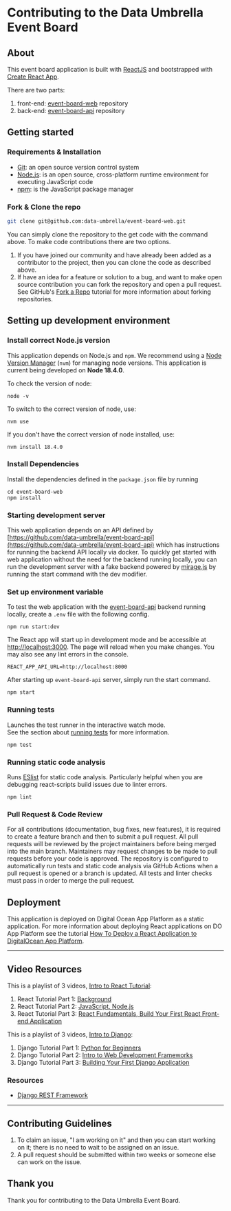 # Contributing to the Data Umbrella Event Board

## About
This event board application is built with [ReactJS](https://reactjs.org/) and bootstrapped with [Create React App](https://github.com/facebook/create-react-app).

There are two parts:  
1. front-end: [event-board-web](https://github.com/data-umbrella/event-board-web) repository
1. back-end: [event-board-api](https://github.com/data-umbrella/event-board-api) repository

## Getting started

### Requirements & Installation
- [Git](https://git-scm.com/): an open source version control system
- [Node​.js​](https://www.techtarget.com/whatis/definition/Nodejs)​: is an open source, cross-platform runtime environment for executing JavaScript code
- [npm](https://docs.npmjs.com/cli/v6/commands/npm): is the JavaScript package manager

### Fork & Clone the repo

```bash
git clone git@github.com:data-umbrella/event-board-web.git
```

You can simply clone the repository to the get code with the command above. To make code contributions there are two options.

1. If you have joined our community and have already been added as a contributor to the project, then you can clone the code as described above.
2. If have an idea for a feature or solution to a bug, and want to make open source contribution you can fork the repository and open a pull request. See GitHub's [Fork a Repo](https://docs.github.com/en/get-started/quickstart/fork-a-repo) tutorial for more information about forking repositories.

## Setting up development environment

### Install correct Node.js version

This application depends on Node.js and `npm`. We recommend using a [Node Version Manager](https://github.com/nvm-sh/nvm) (`nvm`) for managing node versions. This application is current being developed on **Node 18.4.0**. 

To check the version of node:  
```
node -v
```

To switch to the correct version of node, use:
```
nvm use
```

If you don't have the correct version of node installed, use:
```
nvm install 18.4.0
```

### Install Dependencies

Install the dependencies defined in the `package.json` file by running 

```
cd event-board-web
npm install
```

### Starting development server

This web application depends on an API defined by [https://github.com/data-umbrella/event-board-api](https://github.com/data-umbrella/event-board-api) which has instructions for running the backend API locally via docker. To quickly get started with web application without the need for the backend running locally, you can run the development server with a fake backend powered by [mirage.js](https://miragejs.com) by running the start command with the dev modifier.

### Set up environment variable

To test the web application with the [event-board-api](https://github.com/data-umbrella/event-board-api) backend running locally, create a `.env` file with the following config.

```
npm run start:dev
```

The React app will start up in development mode and be accessible at [http://localhost:3000](http://localhost:3000). The page will reload when you make changes. You may also see any lint errors in the console.



```
REACT_APP_API_URL=http://localhost:8000
```

After starting up `event-board-api` server, simply run the start command.

```
npm start
```


### Running tests

Launches the test runner in the interactive watch mode.\
See the section about [running tests](https://facebook.github.io/create-react-app/docs/running-tests) for more information.

```
npm test
```

### Running static code analysis

Runs [ESlist](https://eslint.org/docs/latest/user-guide/command-line-interface) for static code analysis. Particularly helpful when you are debugging react-scripts build issues due to linter errors.

```
npm lint
```
### Pull Request & Code Review

For all contributions (documentation, bug fixes, new features), it is required to create a feature branch and then to submit a pull request. All pull requests will be reviewed by the project maintainers before being merged into the main branch. Maintainers may request changes to be made to pull requests before your code is approved. The repository is configured to automatically run tests and static code analysis via GitHub Actions when a pull request is opened or a branch is updated. All tests and linter checks must pass in order to merge the pull request.

## Deployment

This application is deployed on Digital Ocean App Platform as a static application. For more information about deploying React applications on DO App Platform see the tutorial [How To Deploy a React Application to DigitalOcean App Platform](https://www.digitalocean.com/community/tutorials/how-to-deploy-a-react-application-to-digitalocean-app-platform).

---

## Video Resources

This is a playlist of 3 videos, [Intro to React Tutorial](https://www.youtube.com/playlist?list=PLBKcU7Ik-ir9bAT2eXmQ4Ojn2--hT3O87):  
1. React Tutorial Part 1: [Background](https://youtu.be/jNO-pPR7zkg)
1. React Tutorial Part 2: [JavaScript, Node.js](https://youtu.be/JWt4Z4sAlxk)
1. React Tutorial Part 3: [React Fundamentals, Build Your First React Front-end Application](https://youtu.be/MSAbOBHGkhw)

This is a playlist of 3 videos, [Intro to Django](https://www.youtube.com/playlist?list=PLBKcU7Ik-ir9HhpZQr3WolhYgbqtZSJZr):  
1. Django Tutorial Part 1: [Python for Beginners](https://youtu.be/Yr1ewxg8os8)
1. Django Tutorial Part 2: [Intro to Web Development Frameworks](https://youtu.be/K4NQmrGEWGM)
1. Django Tutorial Part 3: [Building Your First Django Application](https://www.youtube.com/watch?v=QTQSzirDs8E&list=PLBKcU7Ik-ir9HhpZQr3WolhYgbqtZSJZr&index=3&t=1s)

### Resources
- [Django REST Framework](https://www.django-rest-framework.org/)

---
## Contributing Guidelines

1) To claim an issue, "I am working on it" and then you can start working on it; there is no need to wait to be assigned on an issue.
2) A pull request should be submitted within two weeks or someone else can work on the issue.

## Thank you
Thank you for contributing to the Data Umbrella Event Board.
